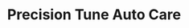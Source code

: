 ---
title: "Precision Tune Auto Care"
url: /pflugerville/precision-tune-auto-care/
shop: Autowerkstatt
---